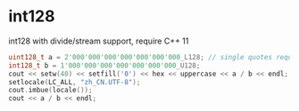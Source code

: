 # int128
int128 with divide/stream support, require C++ 11

```cpp
uint128_t a = 2'000'000'000'000'000'000'000_L128; // single quotes requires C++ 14
int128_t b = 1'000'000'000'000'000'000'000_U128;
cout << setw(40) << setfill('0') << hex << uppercase << a / b << endl;
setlocale(LC_ALL, "zh_CN.UTF-8");
cout.imbue(locale());
cout << a / b << endl;
```

